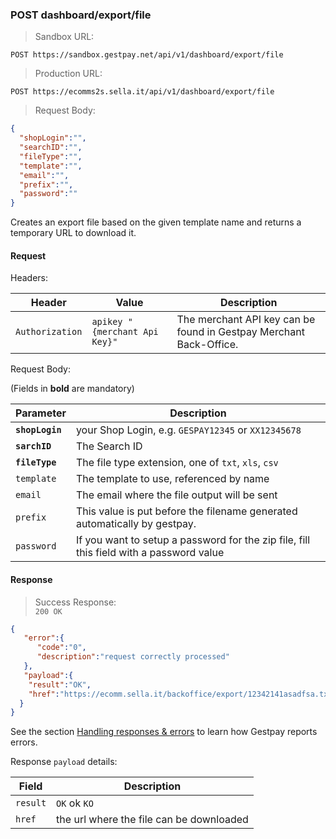 ### POST dashboard/export/file


> Sandbox URL:

```
POST https://sandbox.gestpay.net/api/v1/dashboard/export/file
```

> Production URL: 

```
POST https://ecomms2s.sella.it/api/v1/dashboard/export/file
```

> Request Body: 

```json
{
  "shopLogin":"",
  "searchID":"",
  "fileType":"",
  "template":"",
  "email":"",
  "prefix":"",
  "password":""
}
```

Creates an export file based on the given template name and returns a temporary URL to download it.


#### Request 

Headers: 

| Header          | Value                         | Description                                                        |
| --------------- | ----------------------------- | ------------------------------------------------------------------ |
| `Authorization` | `apikey "{merchant Api Key}"` | The merchant API key can be found in Gestpay Merchant Back-Office. |

Request Body: 

(Fields in **bold** are mandatory)

| Parameter | Description | 
| --------- | ----------- | 
| **`shopLogin`** | your Shop Login, e.g. `GESPAY12345` or `XX12345678`
| **`sarchID`** | The Search ID 
| **`fileType`** | The file type extension, one of `txt`, `xls`, `csv`
| `template` | The template to use, referenced by name
| `email` | The email where the file output will be sent
| `prefix` | This value is put before the filename generated automatically by gestpay. 
| `password` | If you want to setup a password for the zip file, fill this field with a password value

#### Response 

> Success Response:<br>
> `200 OK`

```json
{
   "error":{  
      "code":"0",
      "description":"request correctly processed"
   },
   "payload":{
    "result":"OK",
    "href":"https://ecomm.sella.it/backoffice/export/12342141asadfsa.txt"
  }
}
```

See the section [Handling responses & errors](#handling-responses-amp-errors) to learn how Gestpay reports errors.

Response `payload` details:


| Field          | Description 
| -------------- | -----------
| `result` | `OK` ok `KO`
| `href` | the url where the file can be downloaded 